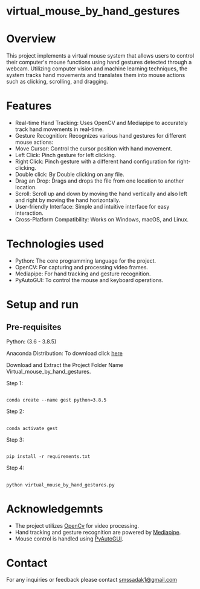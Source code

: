 # virtual_mouse_by_hand_gestures
# Overview
This project implements a virtual mouse system that allows users to control their computer's mouse functions using hand gestures detected through a webcam. Utilizing computer vision and machine learning techniques, the system tracks hand movements and translates them into mouse actions such as clicking, scrolling, and dragging.
# Features
- Real-time Hand Tracking: Uses OpenCV and Mediapipe to accurately track hand movements in real-time.
- Gesture Recognition: Recognizes various hand gestures for different mouse actions:
- Move Cursor: Control the cursor position with hand movement.
- Left Click: Pinch gesture for left clicking.
- Right Click: Pinch gesture with a different hand configuration for right-clicking.
- Double click: By Double clicking on any file.
- Drag an Drop: Drags and drops the file from one location to another location.
- Scroll: Scroll up and down by moving the hand vertically and also left and right by moving the hand horizontally.
- User-friendly Interface: Simple and intuitive interface for easy interaction.
- Cross-Platform Compatibility: Works on Windows, macOS, and Linux.
# Technologies used
- Python: The core programming language for the project.
- OpenCV: For capturing and processing video frames.
- Mediapipe: For hand tracking and gesture recognition.
- PyAutoGUI: To control the mouse and keyboard operations.
# Setup and run
## Pre-requisites
Python: (3.6 - 3.8.5)

Anaconda Distribution: To download click [here](https://www.anaconda.com/download)

Download and Extract the Project Folder Name Virtual_mouse_by_hand_gestures.

Step 1:
##
    conda create --name gest python=3.8.5
Step 2:
## 
    conda activate gest
Step 3:
##
    pip install -r requirements.txt
Step 4:
## 
    python virtual_mouse_by_hand_gestures.py
# Acknowledgemnts
- The project utilizes [OpenCv](https://opencv.org/) for video processing.
- Hand tracking and gesture recognition are powered by [Mediapipe](https://mediapipe.dev).
- Mouse control is handled using [PyAutoGUI](https://pyautogui.readthedocs.io/en/latest/).

# Contact
For any inquiries or feedback please contact smssadak1@gmail.com
		
  
